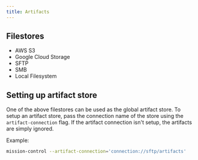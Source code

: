 ```yaml
---
title: Artifacts
---
```


## Filestores

- AWS S3
- Google Cloud Storage
- SFTP
- SMB
- Local Filesystem

## Setting up artifact store

One of the above filestores can be used as the global artifact store. To setup an artifact store, pass the connection name of the store using the `artifact-connection` flag. If the artifact connection isn't setup, the artifacts are simply ignored.

Example:

```bash
mission-control --artifact-connection='connection://sftp/artifacts'
```
